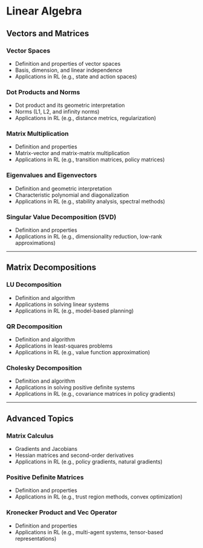 # Linear Algebra

## Vectors and Matrices
### Vector Spaces
- Definition and properties of vector spaces
- Basis, dimension, and linear independence
- Applications in RL (e.g., state and action spaces)

### Dot Products and Norms
- Dot product and its geometric interpretation
- Norms (L1, L2, and infinity norms)
- Applications in RL (e.g., distance metrics, regularization)

### Matrix Multiplication
- Definition and properties
- Matrix-vector and matrix-matrix multiplication
- Applications in RL (e.g., transition matrices, policy matrices)

### Eigenvalues and Eigenvectors
- Definition and geometric interpretation
- Characteristic polynomial and diagonalization
- Applications in RL (e.g., stability analysis, spectral methods)

### Singular Value Decomposition (SVD)
- Definition and properties
- Applications in RL (e.g., dimensionality reduction, low-rank approximations)

---

## Matrix Decompositions
### LU Decomposition
- Definition and algorithm
- Applications in solving linear systems
- Applications in RL (e.g., model-based planning)

### QR Decomposition
- Definition and algorithm
- Applications in least-squares problems
- Applications in RL (e.g., value function approximation)

### Cholesky Decomposition
- Definition and algorithm
- Applications in solving positive definite systems
- Applications in RL (e.g., covariance matrices in policy gradients)

---

## Advanced Topics
### Matrix Calculus
- Gradients and Jacobians
- Hessian matrices and second-order derivatives
- Applications in RL (e.g., policy gradients, natural gradients)

### Positive Definite Matrices
- Definition and properties
- Applications in RL (e.g., trust region methods, convex optimization)

### Kronecker Product and Vec Operator
- Definition and properties
- Applications in RL (e.g., multi-agent systems, tensor-based representations)